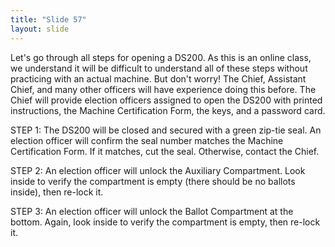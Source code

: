 ```yaml
---
title: "Slide 57"
layout: slide
---
```


Let's go through all steps for opening a DS200. As this is an online class, we understand it will be difficult to understand all of these steps without practicing with an actual machine. But don't worry! The Chief, Assistant Chief, and many other officers will have experience doing this before. The Chief will provide election officers assigned to open the DS200 with printed instructions, the Machine Certification Form, the keys, and a password card.

STEP 1: The DS200 will be closed and secured with a green zip-tie seal. An election officer will confirm the seal number matches the Machine Certification Form. If it matches, cut the seal. Otherwise, contact the Chief.

STEP 2: An election officer will unlock the Auxiliary Compartment. Look inside to verify the compartment is empty (there should be no ballots inside), then re-lock it.

STEP 3: An election officer will unlock the Ballot Compartment at the bottom. Again, look inside to verify the compartment is empty, then re-lock it.